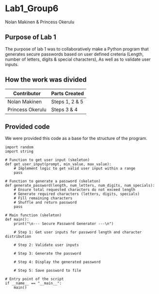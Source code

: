# Lab1_Group6
Nolan Makinen & Princess Okerulu
## Purpose of Lab 1
The purpose of lab 1 was to collaboratively make a Python program that generates secure passwords based on user defined creteria (Length, number of letters, digits & special characters), As well as to validate user inputs.

## How the work was divided
| Contributor      | Parts Created    |
|------------------|------------------|
| Nolan Makinen    | Steps 1, 2 & 5         |
| Princess Okerulu | Steps 3 & 4            |
## Provided code
We were provided this code as a base for the structure of the program.
```
import random
import string

# Function to get user input (skeleton)
def get_user_input(prompt, min_value, max_value):
    # Implement logic to get valid user input within a range
    pass

# Function to generate a password (skeleton)
def generate_password(length, num_letters, num_digits, num_specials):
    # Ensure total requested characters do not exceed length
    # Generate required characters (letters, digits, specials)
    # Fill remaining characters
    # Shuffle and return password
    pass

# Main function (skeleton)
def main():
    print("\n--- Secure Password Generator ---\n")

    # Step 1: Get user inputs for password length and character distribution

    # Step 2: Validate user inputs

    # Step 3: Generate the password

    # Step 4: Display the generated password

    # Step 5: Save password to file

# Entry point of the script
if __name__ == "__main__":
    main()
```
